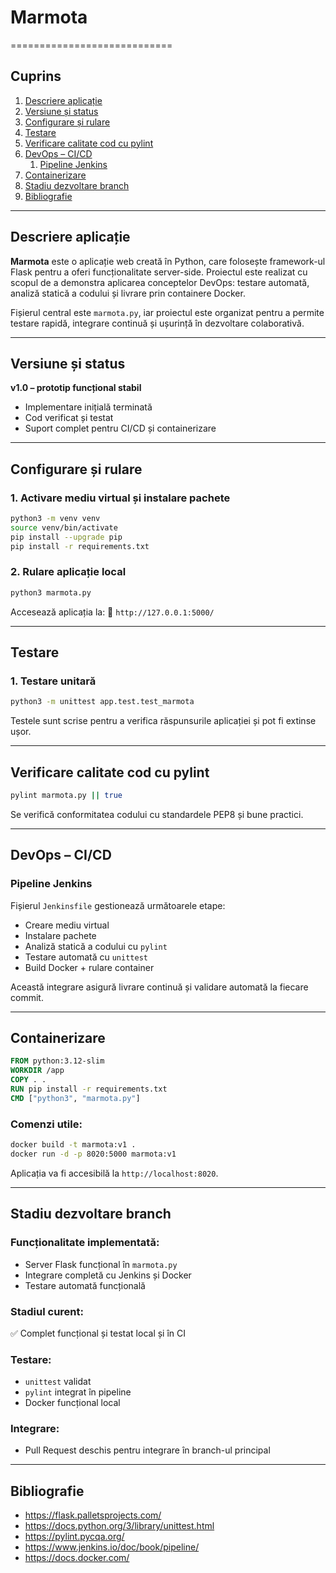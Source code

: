 # Marmota
============================

## Cuprins
1. [Descriere aplicație](#descriere-aplicație)
2. [Versiune și status](#versiune-și-status)
3. [Configurare și rulare](#configurare-și-rulare)
4. [Testare](#testare)
5. [Verificare calitate cod cu pylint](#verificare-calitate-cod-cu-pylint)
6. [DevOps – CI/CD](#devops---ci/cd)
   1. [Pipeline Jenkins](#pipeline-jenkins)
7. [Containerizare](#containerizare)
8. [Stadiu dezvoltare branch](#stadiu-dezvoltare-branch)
9. [Bibliografie](#bibliografie)

---

## Descriere aplicație

**Marmota** este o aplicație web creată în Python, care folosește framework-ul Flask pentru a oferi funcționalitate server-side. Proiectul este realizat cu scopul de a demonstra aplicarea conceptelor DevOps: testare automată, analiză statică a codului și livrare prin containere Docker.

Fișierul central este `marmota.py`, iar proiectul este organizat pentru a permite testare rapidă, integrare continuă și ușurință în dezvoltare colaborativă.

---

## Versiune și status
**v1.0 – prototip funcțional stabil**
- Implementare inițială terminată
- Cod verificat și testat
- Suport complet pentru CI/CD și containerizare

---

## Configurare și rulare

### 1. Activare mediu virtual și instalare pachete

```bash
python3 -m venv venv
source venv/bin/activate
pip install --upgrade pip
pip install -r requirements.txt
```

### 2. Rulare aplicație local

```bash
python3 marmota.py
```

Accesează aplicația la:
📍 `http://127.0.0.1:5000/`

---

## Testare

### 1. Testare unitară

```bash
python3 -m unittest app.test.test_marmota
```

Testele sunt scrise pentru a verifica răspunsurile aplicației și pot fi extinse ușor.

---

## Verificare calitate cod cu pylint

```bash
pylint marmota.py || true
```

Se verifică conformitatea codului cu standardele PEP8 și bune practici.

---

## DevOps – CI/CD

### Pipeline Jenkins

Fișierul `Jenkinsfile` gestionează următoarele etape:
- Creare mediu virtual
- Instalare pachete
- Analiză statică a codului cu `pylint`
- Testare automată cu `unittest`
- Build Docker + rulare container

Această integrare asigură livrare continuă și validare automată la fiecare commit.

---

## Containerizare

```dockerfile
FROM python:3.12-slim
WORKDIR /app
COPY . .
RUN pip install -r requirements.txt
CMD ["python3", "marmota.py"]
```

### Comenzi utile:

```bash
docker build -t marmota:v1 .
docker run -d -p 8020:5000 marmota:v1
```

Aplicația va fi accesibilă la `http://localhost:8020`.

---

## Stadiu dezvoltare branch

### Funcționalitate implementată:
- Server Flask funcțional în `marmota.py`
- Integrare completă cu Jenkins și Docker
- Testare automată funcțională

### Stadiul curent:
✅ Complet funcțional și testat local și în CI

### Testare:
- `unittest` validat
- `pylint` integrat în pipeline
- Docker funcțional local

### Integrare:
- Pull Request deschis pentru integrare în branch-ul principal

---

## Bibliografie

- https://flask.palletsprojects.com/
- https://docs.python.org/3/library/unittest.html
- https://pylint.pycqa.org/
- https://www.jenkins.io/doc/book/pipeline/
- https://docs.docker.com/
